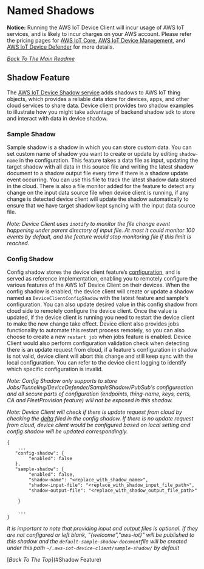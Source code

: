 # Named Shadows
 **Notice:** Running the AWS IoT Device Client will incur usage of AWS IoT services, and is likely to incur charges on your AWS account. Please refer the pricing pages for [AWS IoT Core](https://aws.amazon.com/iot-core/pricing/), [AWS IoT Device Management](https://aws.amazon.com/iot-device-management/pricing/), and [AWS IoT Device Defender](https://aws.amazon.com/iot-device-defender/pricing/) for more details.

[*Back To The Main Readme*](../../../README.md)


## Shadow Feature
The [AWS IoT Device Shadow service](https://docs.aws.amazon.com/iot/latest/developerguide/iot-device-shadows.html) adds shadows to AWS IoT thing objects, which provides a reliable data store for devices, apps, and other cloud services to share data.
Device client provides two shadow examples to illustrate how you might take advantage of backend shadow sdk to store and interact with data in device shadow.

### Sample Shadow
Sample shadow is a shadow in which you can store custom data. You can set custom name of shadow you want to create or update by editing `shadow-name` in the configuration. This feature takes a data file as input, updating the target shadow with all data in this source file and writing the latest shadow document to a shadow output file every time if there is a shadow update event occurring. You can use this file to track the latest shadow data stored in the cloud.
There is also a file monitor added for the feature to detect any change on the input data source file when device client is running, if any change is detected device client will update the shadow automatically to ensure that we have target shadow kept syncing with the input data source file.

*Note: Device Client uses `inotify` to monitor the file change event happening under parent directory of input file. At most it could monitor 100 events by default, and the feature would stop monitoring file if this limit is reached.*

### Config Shadow
Config shadow stores the device client feature’s [configuration](https://github.com/awslabs/aws-iot-device-client/blob/main/config-template.json), and is served as reference implementation, enabling you to remotely configure the various features of the AWS IoT Device Client on their devices.
When the config shadow is enabled, the device client will create or update a shadow named as `DeviceClientConfigShadow` with the latest feature and sample's configuration.
You can also update desired value in this config shadow from cloud side to remotely configure the device client. Once the value is updated, if the device client is running you need to restart the device client to make the new change take effect. Device client also provides jobs functionality to automate this restart process remotely, so you can also choose to create a new `restart job` when jobs feature is enabled.
Device Client would also perform configuration validation check when detecting there is an update request from cloud, if a feature's configuration in shadow is not valid, device client will abort this change and still keep sync with the local configuration. You can refer to the device client logging to identify which specific configuration is invalid. 

*Note: Config Shadow only supports to store Jobs/Tunneling/DeviceDefender/SampleShadow/PubSub's configureation and all secure parts of configuration (endpoints, thing-name, keys, certs, CA and FleetProvision feature) will not be exposed in this shadow.*

*Note: Device Client will check if there is update request from cloud by checking the [delta](https://docs.aws.amazon.com/iot/latest/developerguide/device-shadow-mqtt.html#update-delta-pub-sub-topic) filed in the config shadow. If there is no update request from cloud, device client would be configured based on local setting and config shadow will be updated correspondingly.*


```
{
    ...
   "config-shadow": {
        "enabled": false
   },
   "sample-shadow": {
        "enabled": false,
        "shadow-name": "<replace_with_shadow_name>",
        "shadow-input-file": "<replace_with_shadow_input_file_path>",
        "shadow-output-file": "<replace_with_shadow_output_file_path>"
	
    }
	
    ...
}
```
*It is important to note that providing input and output files is optional.  If they are not configured or left blank, "{welcome","aws-iot}" will be published to this shadow and the `default-sample-shadow-document`file will be created under this path `~/.aws-iot-device-client/sample-shadow/` by default*

[*Back To The Top*](#Shadow Feature)